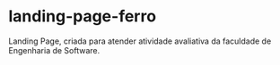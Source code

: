 # landing-page-ferro
 Landing Page, criada para atender atividade avaliativa da faculdade de Engenharia de Software.
